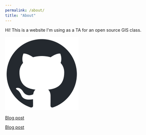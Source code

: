 ```yaml
---
permalink: /about/
title: "About"
---
```


Hi! This is a website I'm using as a TA for an open source GIS class.

![GitHub logo](/../assets/images/github-mark.png)

[Blog post](https://liam-w-smith.github.io/test_website/blog/gis-science/)

[Blog post](/../post/2023-09-14-gis-science.md)
